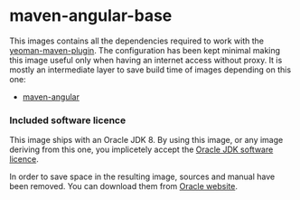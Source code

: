 # maven-angular-base

This images contains all the dependencies required to work with the
[yeoman-maven-plugin](https://github.com/trecloux/yeoman-maven-plugin). The
configuration has been kept minimal making this image useful only when having
an internet access without proxy. It is mostly an intermediate layer to save
build time of images depending on this one:
- [maven-angular](https://github.com/pbarnoux/maven-angular)

### Included software licence

This image ships with an Oracle JDK 8. By using this image, or any image
deriving from this one, you implicetely accept the [Oracle JDK software
licence](http://java.com/license).

In order to save space in the resulting image, sources and manual have been
removed. You can download them from [Oracle
website](http://www.oracle.com/technetwork/java/javase/downloads/index.html).
